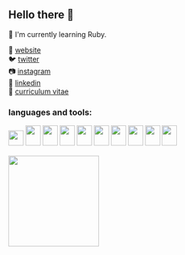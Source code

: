 ## Hello there  👋

🧠 I'm currently learning Ruby.

🏡  [website][website] <br/>
🐦  [twitter][twitter] <br/>
📷  [instagram][instagram] <br/>
👔  [linkedin][linkedin] <br/>
📝  [curriculum vitae][curriculum vitae]

[website]: https://edulongen.github.io/Elc/
[twitter]: https://twitter.com/dulongen
[instagram]: https://instagram.com/duhcorrea
[linkedin]: https://linkedin.com/in/eduardolongencorrêa
[curriculum vitae]: https://read.cv/eduardolongen

### languages and tools:
<div style = display flex; margin-bottom=10px; >
<code><img height="30" src="https://cdn.jsdelivr.net/gh/devicons/devicon/icons/html5/html5-original.svg"></code>
<code><img loading="lazy" src="https://cdn.jsdelivr.net/gh/devicons/devicon/icons/css3/css3-original.svg" width="30" height="40"/></code>
<code><img loading="lazy" src="https://cdn.jsdelivr.net/gh/devicons/devicon@latest/icons/ruby/ruby-original.svg" width="30" height="40"/></code>
<code><img loading="lazy" src="https://cdn.jsdelivr.net/gh/devicons/devicon@latest/icons/rails/rails-original-wordmark.svg" width="30" height="40"/></code>
<code><img loading="lazy" src="https://cdn.jsdelivr.net/gh/devicons/devicon/icons/java/java-original.svg" width="30" height="40"/></code>
<code><img loading="lazy" src="https://cdn.jsdelivr.net/gh/devicons/devicon/icons/javascript/javascript-original.svg" width="30" height="40"/></code>
<code><img loading="lazy" src="https://cdn.jsdelivr.net/gh/devicons/devicon/icons/c/c-original.svg" width="30" height="40"/></code>
<code><img loading="lazy" src="https://cdn.jsdelivr.net/gh/devicons/devicon/icons/mysql/mysql-original.svg" width="30" height="40"/></code>
<code><img loading="lazy" src="https://cdn.jsdelivr.net/gh/devicons/devicon/icons/vscode/vscode-original.svg" width="30" height="40"/></code>
<code><img loading="lazy" src="https://cdn.jsdelivr.net/gh/devicons/devicon/icons/figma/figma-original.svg" width="30" height="40"/></code>
<br/><br/>
<div>
<a href="https://github.com/EduLongen">
<img loading="lazy" height="180em" src="https://github-readme-stats.vercel.app/api/top-langs/?username=EduLongen&layout=compact&langs_count=6&theme=dracula"/>
</div>

